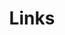 ---
title: "Links"
links:
  - title: "GitHub"
    website: "https://github.com/TheNewJavaman"
    icon: "brand-github"
  - title: "LinkedIn"
    website: "https://www.linkedin.com/in/gkpizarro"
    icon: "brand-linkedin"
  - title: "Patreon"
    website: "https://www.patreon.com/gpizarro"
    icon: "brand-patreon"
slug: "links"
menu:
    main: 
        weight: 3
        params:
            icon: "link"
---
